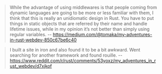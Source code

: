 > While the advantage of using middlewares is that people coming from dynamic languages are going to be more or less familiar with them, I think that this is really an unidiomatic design in Rust. You have to put things in static objects that are referred by their name and handle lifetime issues, while in my opinion it’s not better than simply using regular variables.
> -- https://medium.com/@tomaka/my-adventures-in-rust-webdev-850c67be6c40

> I built a site in iron and also found it to be a bit awkward. Went searching for another framework and found rouille.
> -- https://www.reddit.com/r/rust/comments/53yoxz/my_adventures_in_rust_webdev/d7xjkof
